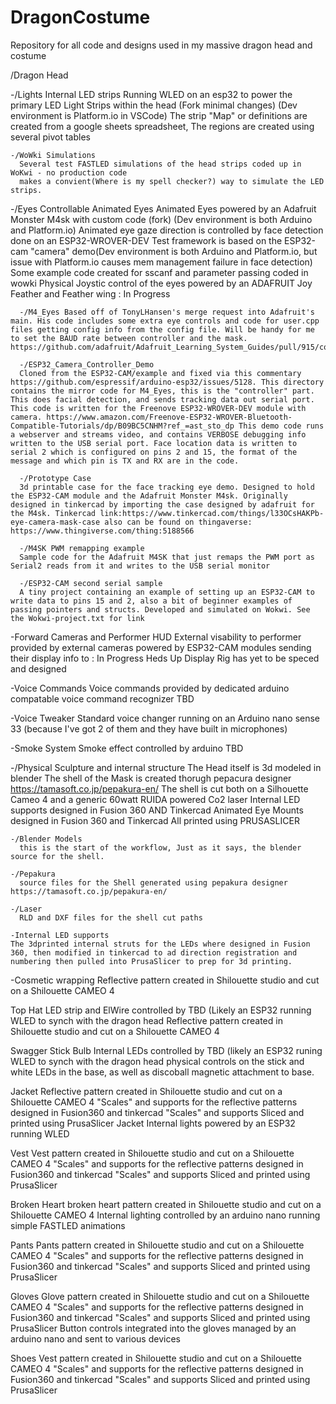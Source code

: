 # DragonCostume 
Repository for all code and designs used in my massive dragon head and costume

/Dragon Head 

  -/Lights 
    Internal LED strips
    Running WLED on an esp32 to power the primary LED Light Strips within the head (Fork minimal changes) (Dev environment is Platform.io in VSCode)
    The strip "Map" or definitions are created from a google sheets spreadsheet, The regions are created using several pivot tables

    -/WoWki Simulations
      Several test FASTLED simulations of the head strips coded up in WoKwi - no production code
      makes a convient(Where is my spell checker?) way to simulate the LED strips.

  -/Eyes Controllable Animated Eyes
    Animated Eyes powered by an Adafruit Monster M4sk with custom code (fork) (Dev environment is both Arduino and Platform.io)
    Animated eye gaze direction is controlled by face detection done on an ESP32-WROVER-DEV Test framework is based on the ESP32-cam "camera" demo(Dev environment is both Arduino and Platform.io, but issue with Platform.io causes mem management failure in face detection)
    Some example code created for sscanf and parameter passing coded in wowki
    Physical Joystic control of the eyes powered by an ADAFRUIT Joy Feather and Feather wing : In Progress

      -/M4_Eyes Based off of TonyLHansen's merge request into Adafruit's main. His code includes some extra eye controls and code for user.cpp files getting config info from the config file. Will be handy for me to set the BAUD rate between controller and the mask. https://github.com/adafruit/Adafruit_Learning_System_Guides/pull/915/commits/2b4827c8276a8fa8b2f16dbccf2c00a39fa4a631
    
      -/ESP32_Camera_Controller_Demo 
      Cloned from the ESP32-CAM/example and fixed via this commentary https://github.com/espressif/arduino-esp32/issues/5128. This directory contains the mirror code for M4_Eyes, this is the "controller" part. This does facial detection, and sends tracking data out serial port. This code is written for the Freenove ESP32-WROVER-DEV module with camera. https://www.amazon.com/Freenove-ESP32-WROVER-Bluetooth-Compatible-Tutorials/dp/B09BC5CNHM?ref_=ast_sto_dp This demo code runs a webserver and streams video, and contains VERBOSE debugging info written to the USB serial port. Face location data is written to serial 2 which is configured on pins 2 and 15, the format of the message and which pin is TX and RX are in the code. 

      -/Prototype Case
      3d printable case for the face tracking eye demo. Designed to hold the ESP32-CAM module and the Adafruit Monster M4sk. Originally designed in tinkercad by importing the case designed by adafruit for the M4sk. Tinkercad link:https://www.tinkercad.com/things/l33OCsHAKPb-eye-camera-mask-case also can be found on thingaverse: https://www.thingiverse.com/thing:5188566

      -/M4SK PWM remapping example
      Sample code for the Adafruit M4SK that just remaps the PWM port as Serial2 reads from it and writes to the USB serial monitor

      -/ESP32-CAM second serial sample
      A tiny project containing an example of setting up an ESP32-CAM to write data to pins 15 and 2, also a bit of beginner examples of passing pointers and structs. Developed and simulated on Wokwi. See the Wokwi-project.txt for link
  
  
  -Forward Cameras and Performer HUD
    External visability to performer provided by external cameras powered by ESP32-CAM modules sending their display info to : In Progress
    Heds Up Display Rig has yet to be speced and designed
    
  -Voice Commands
    Voice commands provided by dedicated arduino compatable voice command recognizer TBD
  
  -Voice Tweaker
    Standard voice changer running on an Arduino nano sense 33 (because I've got 2 of them and they have built in microphones)
    
  -Smoke System
    Smoke effect controlled by arduino TBD

  -/Physical 
    Sculpture and internal structure
    The Head itself is 3d modeled in blender
    The shell of the Mask is created thorugh pepacura designer https://tamasoft.co.jp/pepakura-en/
    The shell is cut both on a Silhouette Cameo 4 and a generic 60watt RUIDA powered Co2 laser
    Internal LED supports designed in Fusion 360 AND Tinkercad
    Animated Eye Mounts designed in Fusion 360 and Tinkercad
    All printed using PRUSASLICER

    -/Blender Models
      this is the start of the workflow, Just as it says, the blender source for the shell.
    
    -/Pepakura
      source files for the Shell generated using pepakura designer https://tamasoft.co.jp/pepakura-en/

    -/Laser
      RLD and DXF files for the shell cut paths

    -Internal LED supports
    The 3dprinted internal struts for the LEDs where designed in Fusion 360, then modified in tinkercad to ad direction registration and numbering then pulled into PrusaSlicer to prep for 3d printing. 



  -Cosmetic wrapping
    Reflective pattern created in Shilouette studio and cut on a Shilouette CAMEO 4
    
Top Hat
    LED strip and ElWire controlled by TBD (Likely an ESP32 running WLED to synch with the dragon head
    Reflective pattern created in Shilouette studio and cut on a Shilouette CAMEO 4
    
Swagger Stick
    Bulb Internal LEDs controlled by TBD (likely an ESP32 runing WLED to synch with the dragon head
    physical controls on the stick and white LEDs in the base, as well as discoball magnetic attachment to base. 
    
Jacket
    Reflective pattern created in Shilouette studio and cut on a Shilouette CAMEO 4
    "Scales" and supports for the reflective patterns designed in Fusion360 and tinkercad
    "Scales" and supports Sliced and printed using PrusaSlicer
    Jacket Internal lights powered by an ESP32 running WLED
    
Vest
    Vest pattern created in Shilouette studio and cut on a Shilouette CAMEO 4
    "Scales" and supports for the reflective patterns designed in Fusion360 and tinkercad
    "Scales" and supports Sliced and printed using PrusaSlicer
    
Broken Heart
    broken heart pattern created in Shilouette studio and cut on a Shilouette CAMEO 4
    Internal lighting controlled by an arduino nano running simple FASTLED animations
    
Pants
    Pants pattern created in Shilouette studio and cut on a Shilouette CAMEO 4
    "Scales" and supports for the reflective patterns designed in Fusion360 and tinkercad
    "Scales" and supports Sliced and printed using PrusaSlicer

Gloves
    Glove pattern created in Shilouette studio and cut on a Shilouette CAMEO 4
    "Scales" and supports for the reflective patterns designed in Fusion360 and tinkercad
    "Scales" and supports Sliced and printed using PrusaSlicer
    Button controls integrated into the gloves managed by an arduino nano and sent to various devices

Shoes
    Vest pattern created in Shilouette studio and cut on a Shilouette CAMEO 4
    "Scales" and supports for the reflective patterns designed in Fusion360 and tinkercad
    "Scales" and supports Sliced and printed using PrusaSlicer

 

